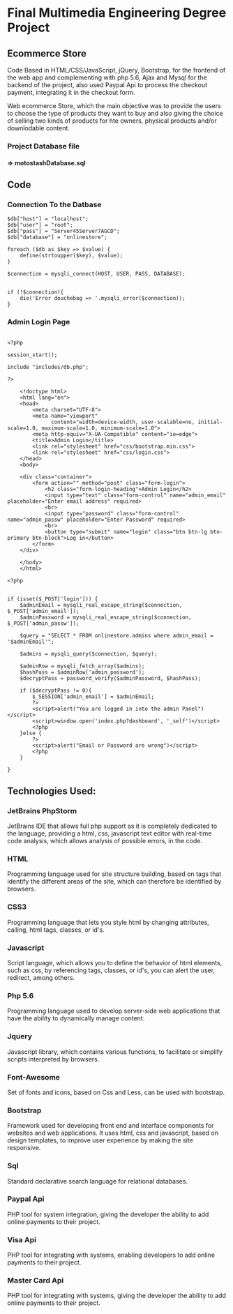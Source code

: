 # Final Multimedia Engineering Degree Project

## Ecommerce Store 

Code Based in HTML/CSS/JavaScript, jQuery, Bootstrap, for the frontend of the web app and complementing with php 5.6, Ajax and Mysql for the backend of the project, also used Paypal Api to process the checkout payment, integrating it in the checkout form.

Web ecommerce Store, which the main objective was to provide the users to choose the type of products they want to buy and also giving the choice of selling two kinds of products for hte owners, physical products and/or downlodable content.

### Project Database file 
#### => motostashDatabase.sql


## Code 
### Connection To the Datbase

```
$db["host"] = "localhost";
$db["user"] = "root";
$db["pass"] = "Server45Server7AGCD";
$db["database"] = "onlinestore";

foreach ($db as $key => $value) {
    define(strtoupper($key), $value);
}

$connection = mysqli_connect(HOST, USER, PASS, DATABASE);


if (!$connection){
    die('Error douchebag => '.mysqli_error($connection));
}

```

### Admin Login Page

```

<?php

session_start();

include "includes/db.php";

?>

    <!doctype html>
    <html lang="en">
    <head>
        <meta charset="UTF-8">
        <meta name="viewport"
              content="width=device-width, user-scalable=no, initial-scale=1.0, maximum-scale=1.0, minimum-scale=1.0">
        <meta http-equiv="X-UA-Compatible" content="ie=edge">
        <title>Admin Login</title>
        <link rel="stylesheet" href="css/bootstrap.min.css">
        <link rel="stylesheet" href="css/login.css">
    </head>
    <body>

    <div class="container">
        <form action="" method="post" class="form-login">
            <h2 class="form-login-heading">Admin Login</h2>
            <input type="text" class="form-control" name="admin_email" placeholder="Enter email address" required>
            <br>
            <input type="password" class="form-control" name="admin_passw" placeholder="Enter Password" required>
            <br>
            <button type="submit" name="login" class="btn btn-lg btn-primary btn-block">Log in</button>
        </form>
    </div>

    </body>
    </html>

<?php


if (isset($_POST['login'])) {
    $adminEmail = mysqli_real_escape_string($connection, $_POST['admin_email']);
    $adminPassword = mysqli_real_escape_string($connection, $_POST['admin_passw']);

    $query = "SELECT * FROM onlinestore.admins where admin_email = '$adminEmail'";

    $admins = mysqli_query($connection, $query);

    $adminRow = mysqli_fetch_array($admins);
    $hashPass = $adminRow['admin_password'];
    $decryptPass = password_verify($adminPassword, $hashPass);

    if ($decryptPass != 0){
        $_SESSION['admin_email'] = $adminEmail;
        ?>
        <script>alert("You are logged in into the admin Panel")</script>
        <script>window.open('index.php?dashboard', '_self')</script>
        <?php
    }else {
        ?>
        <script>alert("Email or Password are wrong")</script>
        <?php
    }

}

```

## Technologies Used:

  ### JetBrains PhpStorm
  JetBrains IDE that allows full php support as it is completely dedicated to the language, providing a html, css, javascript text editor with real-time code analysis, which allows analysis of possible errors, in the code.

### HTML
  Programming language used for site structure building, based on tags that identify the different areas of the site, which can therefore be identified by browsers.

  ### CSS3
  Programming language that lets you style html by changing attributes, calling, html tags, classes, or id's.

  ### Javascript
  Script language, which allows you to define the behavior of html elements, such as css, by referencing tags, classes, or id's, you can alert the user, redirect, among others.

  ### Php 5.6
  Programming language used to develop server-side web applications that have the ability to dynamically manage content.

  ### Jquery
  Javascript library, which contains various functions, to facilitate or simplify scripts interpreted by browsers.


  ### Font-Awesome 
  Set of fonts and icons, based on Css and Less, can be used with bootstrap.

 ###  Bootstrap 
 Framework used for developing front end and interface components for websites and web applications. It uses html, css and javascript, based on design templates, to improve user experience by making the site responsive.


  ### Sql
  Standard declarative search language for relational databases.

  ### Paypal Api
  PHP tool for system integration, giving the developer the ability to add online payments to their project.

  ### Visa Api
  PHP tool for integrating with systems, enabling developers to add online payments to their project.

  ### Master Card Api
  PHP tool for integrating with systems, giving the developer the ability to add online payments to their project.
